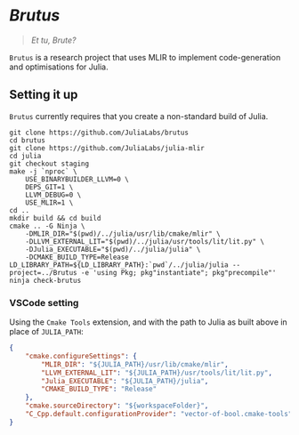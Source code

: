 _Brutus_
======

> *Et tu, Brute?*

`Brutus` is a research project that uses MLIR to implement code-generation and optimisations for Julia.

## Setting it up

`Brutus` currently requires that you create a non-standard build of Julia.

```
git clone https://github.com/JuliaLabs/brutus
cd brutus
git clone https://github.com/JuliaLabs/julia-mlir
cd julia
git checkout staging
make -j `nproc` \
    USE_BINARYBUILDER_LLVM=0 \
    DEPS_GIT=1 \
    LLVM_DEBUG=0 \
    USE_MLIR=1 \
cd ..
mkdir build && cd build
cmake .. -G Ninja \
    -DMLIR_DIR="$(pwd)/../julia/usr/lib/cmake/mlir" \
    -DLLVM_EXTERNAL_LIT="$(pwd)/../julia/usr/tools/lit/lit.py" \
    -DJulia_EXECUTABLE="$(pwd)/../julia/julia" \
    -DCMAKE_BUILD_TYPE=Release
LD_LIBRARY_PATH=${LD_LIBRARY_PATH}:`pwd`/../julia/julia --project=../Brutus -e 'using Pkg; pkg"instantiate"; pkg"precompile"'
ninja check-brutus
```

### VSCode setting

Using the `Cmake Tools` extension, and with the path to Julia as built above in
place of `JULIA_PATH`:
```json
{
    "cmake.configureSettings": {
        "MLIR_DIR": "${JULIA_PATH}/usr/lib/cmake/mlir",
        "LLVM_EXTERNAL_LIT": "${JULIA_PATH}/usr/tools/lit/lit.py",
        "Julia_EXECUTABLE": "${JULIA_PATH}/julia",
        "CMAKE_BUILD_TYPE": "Release"
    },
    "cmake.sourceDirectory": "${workspaceFolder}",
    "C_Cpp.default.configurationProvider": "vector-of-bool.cmake-tools"
}
```
